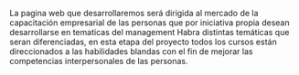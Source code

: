 La pagina web que desarrollaremos será dirigida al mercado de la capacitación empresarial de las personas que por iniciativa propia desean desarrollarse en tematicas del management
Habra distintas temáticas que seran diferenciadas, en esta etapa del proyecto todos los cursos están direccionados a las habilidades blandas con el fin de mejorar las competencias interpersonales de las personas.